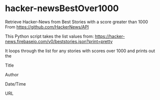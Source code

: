 # hacker-newsBestOver1000
Retrieve Hacker-News from Best Stories with a score greater than 1000
From https://github.com/HackerNews/API

This Python script takes the list values from:
https://hacker-news.firebaseio.com/v0/beststories.json?print=pretty

It loops through the list for any stories with scores over 1000 and prints out the

Title

Author

Date/Time

URL
